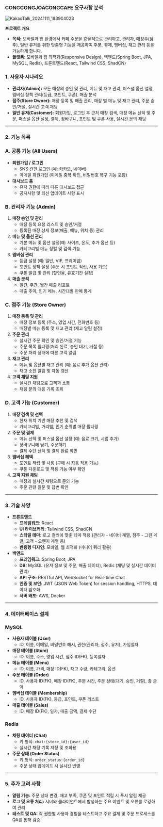 ### **CONGCONGJOACONGCAFE 요구사항 분석**

![KakaoTalk_20241111_183904023](https://github.com/user-attachments/assets/702c0317-959e-4425-b9f7-b0c46bc5c47e)

**프로젝트 개요**

- **목적:** 모바일과 웹 환경에서 카페 주문을 효율적으로 관리하고, 관리자, 매장주(점주), 일반 유저를 위한 맞춤형 기능을 제공하여 주문, 결제, 멤버십, 재고 관리 등을 가능하게 합니다.
- **플랫폼:** 모바일과 웹 최적화(Responsive Design), 백엔드(Spring Boot, JPA, MySQL, Redis), 프론트엔드(React, Tailwind CSS, ShadCN)

### **1. 사용자 시나리오**

- **관리자(Admin):** 모든 매장의 승인 및 관리, 메뉴 및 재고 관리, 퍼스널 옵션 설정, 멤버십 정책 관리(등급, 포인트, 쿠폰), 매출 분석
- **점주(Store Owner):** 매장 등록 및 매출 관리, 매장 별 메뉴 및 재고 관리, 주문 승인/거절, 실시간 고객 채팅
- **일반 유저(Customer):** 회원가입, 로그인 후 근처 매장 검색, 매장 메뉴 선택 및 주문, 퍼스널 옵션 설정, 결제, 장바구니, 포인트 및 쿠폰 사용, 실시간 문의 채팅

---

### **2. 기능 목록**

### **A. 공통 기능 (All Users)**

- **회원가입 / 로그인**
    - SNS 간편 로그인 (예: 카카오, 네이버)
    - 이메일 회원가입 (이메일 중복 확인, 비밀번호 복구 기능 포함)
- **대시보드 홈**
    - 유저 권한에 따라 다른 대시보드 접근
    - 공지사항 및 최신 업데이트 사항 표시

### **B. 관리자 기능 (Admin)**

1. **매장 승인 및 관리**
    - 매장 등록 요청 리스트 및 승인/거절
    - 등록된 매장 상세 정보(매출, 메뉴, 위치 등) 관리
2. **메뉴 및 옵션 관리**
    - 기본 메뉴 및 옵션 설정(예: 사이즈, 온도, 추가 옵션 등)
    - 카테고리별 메뉴 정렬 및 검색 기능
3. **멤버십 관리**
    - 등급 설정 (예: 일반, VIP, 프리미엄)
    - 포인트 정책 설정 (주문 시 포인트 적립, 사용 기준)
    - 쿠폰 발급 및 관리 (할인율, 유효기간 설정)
4. **매출 분석**
    - 일간, 주간, 월간 매출 리포트
    - 매출 추이, 인기 메뉴, 시간대별 판매 통계

### **C. 점주 기능 (Store Owner)**

1. **매장 등록 및 관리**
    - 매장 정보 등록 (주소, 영업 시간, 전화번호 등)
    - 매장별 메뉴 등록 및 재고 관리 (재고 알림 설정)
2. **주문 관리**
    - 실시간 주문 확인 및 승인/거절 기능
    - 주문 목록 필터링(처리 완료, 승인 대기, 거절 등)
    - 주문 처리 상태에 따른 고객 알림
3. **재고 관리**
    - 메뉴 및 옵션별 재고 관리 (예: 음료 추가 옵션 관리)
    - 재고 소진 알림 및 자동 갱신
4. **고객 채팅 지원**
    - 실시간 채팅으로 고객과 소통
    - 채팅 문의 대응 기록 조회

### **D. 고객 기능 (Customer)**

1. **매장 검색 및 선택**
    - 현재 위치 기반 매장 추천 및 검색
    - 카테고리별, 거리별, 인기 순위별 매장 필터링
2. **주문 및 결제**
    - 메뉴 선택 및 퍼스널 옵션 설정 (예: 음료 크기, 시럽 추가)
    - 장바구니에 담기, 주문하기
    - 결제 수단 선택 및 결제 완료 화면
3. **멤버십 혜택**
    - 포인트 적립 및 사용 (구매 시 자동 적용 가능)
    - 쿠폰 다운로드 및 적용 가능 여부 확인
4. **고객 지원 채팅**
    - 매장과 실시간 채팅으로 문의 가능
    - 주문 관련 질문 및 답변 확인

---

### **3. 기술 사양**

- **프론트엔드**
    - **프레임워크:** React
    - **UI 라이브러리:** Tailwind CSS, ShadCN
    - **스타일 테마:** 로고 컬러에 맞춘 테마 적용 (관리자 - 네이비 계열, 점주 - 그린 계열, 고객 - 오렌지 계열 등)
    - **반응형 디자인:** 모바일, 웹 최적화 (미디어 쿼리 활용)
- **백엔드**
    - **프레임워크:** Spring Boot, JPA
    - **DB:** MySQL (유저 정보 및 주문, 매출 데이터), Redis (채팅 및 실시간 데이터 관리)
    - **API 구조:** RESTful API, WebSocket for Real-time Chat
    - **인증 및 보안:** JWT (JSON Web Token) for session handling, HTTPS, 데이터 암호화
    - **서버 배포:** AWS, Docker

---

### **4. 데이터베이스 설계**

### **MySQL**

- **사용자 테이블 (User)**
    - ID, 이름, 이메일, 비밀번호 해시, 권한(관리자, 점주, 유저), 가입일자
- **매장 테이블 (Store)**
    - ID, 이름, 주소, 영업 시간, 점주 ID(FK), 등록일자
- **메뉴 테이블 (Menu)**
    - ID, 이름, 가격, 매장 ID(FK), 재고 수량, 카테고리, 옵션
- **주문 테이블 (Order)**
    - ID, 사용자 ID(FK), 매장 ID(FK), 주문 시간, 주문 상태(대기, 승인, 거절), 총 금액
- **멤버십 테이블 (Membership)**
    - ID, 사용자 ID(FK), 등급, 포인트, 쿠폰 리스트
- **매출 테이블 (Sales)**
    - ID, 매장 ID(FK), 일자, 매출 금액, 결제 수단

### **Redis**

- **채팅 데이터 (Chat)**
    - 키 형식: `chat:{store_id}:{user_id}`
    - 실시간 채팅 기록 저장 및 조회용
- **주문 상태 (Order Status)**
    - 키 형식: `order_status:{order_id}`
    - 주문 상태 업데이트 시 실시간 반영

---

### **5. 추가 고려 사항**

- **알림 기능:** 주문 상태 변경, 재고 부족, 쿠폰 및 포인트 적립 시 푸시 알림 제공
- **로그 및 오류 처리:** 서버와 클라이언트에서 발생하는 주요 이벤트 및 오류를 로깅하여 관리
- **테스트 및 QA:** 각 권한별 사용자 경험을 테스트하고 주요 결제 및 주문 프로세스를 QA를 통해 검증

